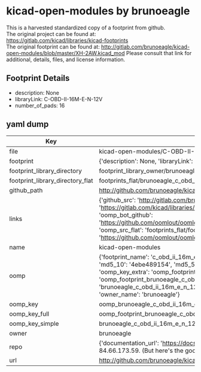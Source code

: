 # kicad-open-modules by brunoeagle  
This is a harvested standardized copy of a footprint from github.  
The original project can be found at:  
https://gitlab.com/kicad/libraries/kicad-footprints  
The original footprint can be found at:
http://gitlab.com/brunoeagle/kicad-open-modules/blob/master/XH-2AW.kicad_mod
Please consult that link for additional, details, files, and license information.  
## Footprint Details
* description: None  
* libraryLink: C-OBD-II-16M-E-N-12V  
* number_of_pads: 16  
## yaml dump  
| Key | Value |  
| --- | --- |  
| file | kicad-open-modules/C-OBD-II-16M-E-N-12V.kicad_mod |  
| footprint | {'description': None, 'libraryLink': 'C-OBD-II-16M-E-N-12V', 'number_of_pads': 16} |  
| footprint_library_directory | footprint_library_owner/brunoeagle_kicad-open-modules |  
| footprint_library_directory_flat | footprints_flat/brunoeagle_c_obd_ii_16m_e_n_12v_c_obd_ii_16m_e_n_12v/working |  
| github_path | http://github.com/brunoeagle/kicad-open-modules/blob/master/C-OBD-II-16M-E-N-12V.kicad_mod |  
| links | {'github_src': 'http://gitlab.com/brunoeagle/kicad-open-modules/blob/master/XH-2AW.kicad_mod', 'github_src_repo': 'https://gitlab.com/kicad/libraries/kicad-footprints', 'oomp_bot': 'footprints/brunoeagle_c_obd_ii_16m_e_n_12v_c_obd_ii_16m_e_n_12v/working', 'oomp_bot_github': 'https://github.com/oomlout/oomlout_oomp_footprint_bot/tree/main/footprints/brunoeagle_c_obd_ii_16m_e_n_12v_c_obd_ii_16m_e_n_12v/working', 'oomp_src_flat': 'footprints_flat/footprints_flat/brunoeagle_c_obd_ii_16m_e_n_12v_c_obd_ii_16m_e_n_12v/working', 'oomp_src_flat_github': 'https://github.com/oomlout/oomlout_oomp_footprint_src/tree/main/footprints_flat/brunoeagle_c_obd_ii_16m_e_n_12v_c_obd_ii_16m_e_n_12v/working'} |  
| name | kicad-open-modules |  
| oomp | {'footprint_name': 'c_obd_ii_16m_e_n_12v', 'library_name': 'c_obd_ii_16m_e_n_12v_kicad_mod', 'md5': '4ebe489154b71a2b8b4388cb4beb6008', 'md5_10': '4ebe489154', 'md5_5': '4ebe4', 'md5_6': '4ebe48', 'oomp_key': 'oomp_brunoeagle_c_obd_ii_16m_e_n_12v_c_obd_ii_16m_e_n_12v', 'oomp_key_extra': 'oomp_footprint_brunoeagle_c_obd_ii_16m_e_n_12v_c_obd_ii_16m_e_n_12v', 'oomp_key_full': 'oomp_footprint_brunoeagle_c_obd_ii_16m_e_n_12v_c_obd_ii_16m_e_n_12v_4ebe48', 'oomp_key_simple': 'brunoeagle_c_obd_ii_16m_e_n_12v_c_obd_ii_16m_e_n_12v', 'original_filename': 'kicad-open-modules/C-OBD-II-16M-E-N-12V.kicad_mod', 'owner_name': 'brunoeagle'} |  
| oomp_key | oomp_brunoeagle_c_obd_ii_16m_e_n_12v_c_obd_ii_16m_e_n_12v |  
| oomp_key_full | oomp_footprint_brunoeagle_c_obd_ii_16m_e_n_12v_c_obd_ii_16m_e_n_12v |  
| oomp_key_simple | brunoeagle_c_obd_ii_16m_e_n_12v_c_obd_ii_16m_e_n_12v |  
| owner | brunoeagle |  
| repo | {'documentation_url': 'https://docs.github.com/rest/overview/resources-in-the-rest-api#rate-limiting', 'message': "API rate limit exceeded for 84.66.173.59. (But here's the good news: Authenticated requests get a higher rate limit. Check out the documentation for more details.)"} |  
| url | http://github.com/brunoeagle/kicad-open-modules |  

